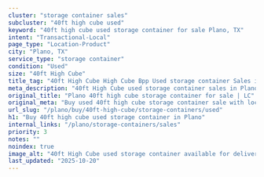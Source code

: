 ```yaml
---
cluster: "storage container sales"
subcluster: "40ft high cube used"
keyword: "40ft high cube used storage container for sale Plano, TX"
intent: "Transactional-Local"
page_type: "Location-Product"
city: "Plano, TX"
service_type: "storage container"
condition: "Used"
size: "40ft High Cube"
title_tag: "40ft High Cube High Cube Bpp Used storage container Sales in Plano | LC Container"
meta_description: "40ft High Cube used storage container sales in Plano. High cube containers with extra height. Fast delivery, competitive pricing. Serving storage containers area. Quote ID: 7DT. Call (214) 524-4168 for your free quote today."
original_title: "Plano 40ft high cube storage container for sale | LC"
original_meta: "Buy used 40ft high cube storage container sale with local delivery in Plano, TX. LC Container — local Since 2003. Request a fast quote today."
url_slug: "/plano/buy/40ft-high-cube/storage-containers/used"
h1: "Buy 40ft high cube used storage container in Plano"
internal_links: "/plano/storage-containers/sales"
priority: 3
notes: ""
noindex: true
image_alt: "40ft High Cube used storage container available for delivery in Plano"
last_updated: "2025-10-20"
---
```


<!-- TODO: Add unique city/inventory copy, images, and internal links here. -->
